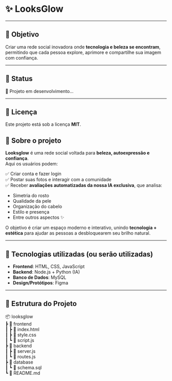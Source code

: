 # ✨ LooksGlow


---

## 🎯 Objetivo  

Criar uma rede social inovadora onde **tecnologia e beleza se encontram**,  
permitindo que cada pessoa explore, aprimore e compartilhe sua imagem com confiança.  

---

## 📌 Status  

🚧 Projeto em desenvolvimento...  

---

## 📜 Licença  

Este projeto está sob a licença **MIT**.  


## 📸 Sobre o projeto  

**Looksglow** é uma rede social voltada para **beleza, autoexpressão e confiança**.  
Aqui os usuários podem:  

✅ Criar conta e fazer login  
✅ Postar suas fotos e interagir com a comunidade  
✅ Receber **avaliações automatizadas da nossa IA exclusiva**, que analisa:  
- Simetria do rosto  
- Qualidade da pele  
- Organização do cabelo  
- Estilo e presença  
- Entre outros aspectos ✨  

O objetivo é criar um espaço moderno e interativo, unindo **tecnologia + estética** para ajudar as pessoas a desbloquearem seu brilho natural.  

---

## 🚀 Tecnologias utilizadas (ou serão utilizadas)

- **Frontend**: HTML, CSS, JavaScript  
- **Backend**: Node.js + Python (IA)  
- **Banco de Dados**: MySQL  
- **Design/Protótipos**: Figma  

---

## 📂 Estrutura do Projeto  

📦 looksglow <br>
┣ 📂 frontend <br>
┃ ┣ 📜 index.html <br>
┃ ┣ 📜 style.css <br>
┃ ┗ 📜 script.js <br>
┣ 📂 backend <br>
┃ ┣ 📜 server.js <br>
┃ ┗ 📜 routes.js <br>
┣ 📂 database <br>
┃ ┗ 📜 schema.sql <br>
┗ 📜 README.md <br>

